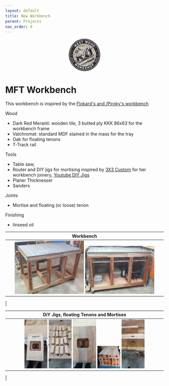 ```yaml
---
layout: default
title: New Workbench
parent: Projects
nav_order: 9
---
```


<p align="center"> <img src="../media/www_logo.png" width="20%" height="20%"/> </p>

# MFT Workbench

This workbench is inspired by the [Flokard's and /Piroky's workbench](https://www.lairdubois.fr/plans/2403-etabli-flokard-piroky-pdf-et-skp-par-swann-wild.html) 

Wood
* Dark Red Meranti: wooden tile, 3 butted ply KKK 86x63 for the workbench frame
* Valchromat: standard MDF stained in the mass for the tray
* Oak for floating tenons
* T-Track rail

Tools
* Table saw, 
* Router and  DIY jigs for mortising inspired by [3X3 Custom](https://www.3x3custom.com/)  for her workbench joinery, [Youtube DIY Jigs](https://www.youtube.com/watch?v=Mpa3zoFkuLI&t=420s) 
* Planer Thicknesser
* Sanders


Joints
* Mortise and floating (or loose) tenon

Finishing
* linseed oil



|                                                                                                                          Workbench                                                                                                                          |
|:-----------------------------------------------------------------------------------------------------------------------------------------------------------------------------------------------------------------------------------------------------------:|
| [<img alt="image" height="45%" src="/media/Workbench_3.jpg" width="45%"/>](https://garlatti.github.io/media/Workbench_3.jpg)  [<img alt="image" height="45%" src="/media/Workbench_4.jpg" width="45%"/>](https://garlatti.github.io/media/Workbench_4.jpg)  | 
|      



|                                                                                                                                                                                                                                                                                                                                                     DiY Jigs, floating Tenons and Mortises                                                                                                                                                                                                                                                                                                                                                      |
|:-----------------------------------------------------------------------------------------------------------------------------------------------------------------------------------------------------------------------------------------------------------------------------------------------------------------------------------------------------------------------------------------------------------------------------------------------------------------------------------------------------------------------------------------------------------------------------------------------------------------------------------------------------------------------------------------------------------------------------------------------:|
| [<img alt="image" height="15%" src="/media/Workbench_DIY_Jigs.jpg" width="15%"/>](https://garlatti.github.io/media/Workbench_DIY_Jigs.jpg)   [<img alt="image" height="15%" src="/media/Workbench_Floating_Tenon.jpg" width="15%"/>](https://garlatti.github.io/media/Workbench_Floating_Tenon.jpg)  [<img alt="image" height="15%" src="/media/Workbench_Mortise_1.jpg" width="15%"/>](https://garlatti.github.io/media/Workbench_Mortise_1.jpg)   [<img alt="image" height="15%" src="/media/Workbench_Mortise_2.jpg" width="15%"/>](https://garlatti.github.io/media/Workbench_Mortise_2.jpg)  [<img alt="image" height="15%" src="/media/Workbench_Mortise_3.jpg" width="15%"/>](https://garlatti.github.io/media/Workbench_Mortise_3.jpg)  | 
|      

